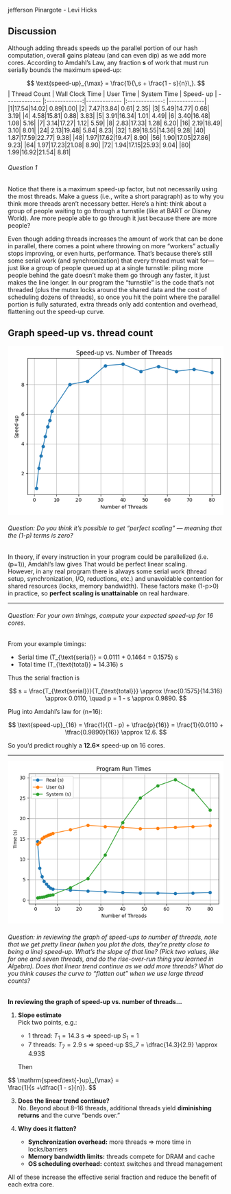 jefferson Pinargote - Levi Hicks

## Discussion

Although adding threads speeds up the parallel portion of our hash computation, overall gains plateau (and can even dip) as we add more cores. According to Amdahl’s Law, any fraction **s** of work that must run serially bounds the maximum speed-up:

$$
\text{speed-up}_{\max} = \frac{1}{\,s + \frac{1 - s}{n}\,}.
$$
| Thread Count | Wall Clock Time | User Time | System Time | Speed- up | 
------------- |:-------------:|------------- |:-------------: |-------------|
|1|17.54|14.02| 0.89|1.00|
|2| 7.47|13.84| 0.61| 2.35|
|3| 5.49|14.77| 0.68| 3.19|
|4| 4.58|15.81| 0.88| 3.83|
|5| 3.91|16.34| 1.01| 4.49|
|6| 3.40|16.48| 1.08| 5.16|
|7| 3.14|17.27| 1.12| 5.59|
|8| 2.83|17.33| 1.28| 6.20|
|16| 2.19|18.49| 3.10| 8.01|
|24| 2.13|19.48| 5.84| 8.23|
|32| 1.89|18.55|14.36| 9.28|
|40| 1.87|17.59|22.77| 9.38|
|48| 1.97|17.62|19.47| 8.90|
|56| 1.90|17.05|27.86| 9.23|
|64| 1.97|17.23|21.08| 8.90|
|72| 1.94|17.15|25.93| 9.04|
|80| 1.99|16.92|21.54| 8.81|

###### Question 1
Notice that there is a maximum speed-up factor, but not necessarily using the most threads. Make a guess (i.e., write a short paragraph) as to why you think more threads aren’t necessary better. Here’s a hint: think about a group of people waiting to go through a turnstile (like at BART or Disney World). Are more people able to go through it just because there are more people?

Even though adding threads increases the amount of work that can be done in parallel, there comes a point where throwing on more “workers” actually stops improving, or even hurts, performance. That’s because there’s still some serial work (and synchronization) that every thread must wait for—just like a group of people queued up at a single turnstile: piling more people behind the gate doesn’t make them go through any faster, it just makes the line longer. In our program the “turnstile” is the code that’s not threaded (plus the mutex locks around the shared data and the cost of scheduling dozens of threads), so once you hit the point where the parallel portion is fully saturated, extra threads only add contention and overhead, flattening out the speed-up curve.


## Graph speed-up vs. thread count

![Speed-up vs Threads](speedup.png)

###### Question: Do you think it’s possible to get “perfect scaling” — meaning that the (1-p) terms is zero? 
In theory, if every instruction in your program could be parallelized (i.e. \(p=1\)), Amdahl’s law gives
That would be perfect linear scaling.  
However, in any real program there is always some serial work (thread setup, synchronization, I/O, reductions, etc.) and unavoidable contention for shared resources (locks, memory bandwidth). These factors make \(1-p>0\) in practice, so **perfect scaling is unattainable** on real hardware.

---

###### Question: For your own timings, compute your expected speed-up for 16 cores. 
From your example timings:
- Serial time \(T_{\text{serial}} = 0.0111 + 0.1464 = 0.1575\) s  
- Total time \(T_{\text{total}} = 14.316\) s  

Thus the serial fraction is

$$
s = \frac{T_{\text{serial}}}{T_{\text{total}}}
\approx \frac{0.1575}{14.316} \approx 0.0110,
\quad
p = 1 - s \approx 0.9890.
$$

Plug into Amdahl’s law for \(n=16\):

$$
\text{speed-up}_{16}
= \frac{1}{(1 - p) + \tfrac{p}{16}}
= \frac{1}{0.0110 + \tfrac{0.9890}{16}}
\approx 12.6.
$$

So you’d predict roughly a **12.6×** speed-up on 16 cores.

---

![Speed-up vs Threads](Runtimes.png)

######  Question: in reviewing the graph of speed-ups to number of threads, note that we get pretty linear (when you plot the dots, they’re pretty close to being a line) speed-up. What’s the slope of that line? (Pick two values, like for one and seven threads, and do the rise-over-run thing you learned in Algebra). Does that linear trend continue as we add more threads? What do you think causes the curve to “flatten out” when we use large thread counts?

**In reviewing the graph of speed-up vs. number of threads…**

1. **Slope estimate**  
   Pick two points, e.g.:  
   - 1 thread: $T_1=14.3\text{ s}$ ⇒ speed-up $S_1 = 1$  
   - 7 threads: $T_7=2.9\text{ s}$ ⇒ speed-up $S_7 = \dfrac{14.3}{2.9} \approx 4.93$  

   Then
   
$$
\mathrm{speed\text{-}up}_{\max}
\=\
\frac{1}{s \+\\dfrac{1 - s}{n}\}\.
$$


3. **Does the linear trend continue?**  
   No. Beyond about 8–16 threads, additional threads yield **diminishing returns** and the curve “bends over.”

4. **Why does it flatten?**  
   - **Synchronization overhead:** more threads ⇒ more time in locks/barriers  
   - **Memory bandwidth limits:** threads compete for DRAM and cache  
   - **OS scheduling overhead:** context switches and thread management  

All of these increase the effective serial fraction and reduce the benefit of each extra core.
